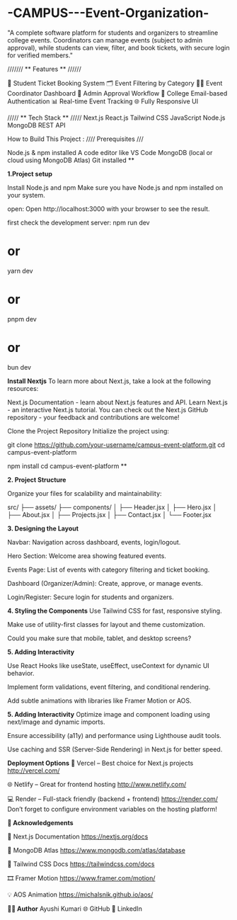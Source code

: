 # -CAMPUS---Event-Organization-
"A complete software platform for students and organizers to streamline college events. Coordinators can manage events (subject to admin approval), while students can view, filter, and book tickets, with secure login for verified members."

/////// ** Features  **   //////

🎫 Student Ticket Booking System
🗂️ Event Filtering by Category
👩‍💼 Event Coordinator Dashboard
🛂 Admin Approval Workflow
🔐 College Email-based Authentication
📊 Real-time Event Tracking
🌐 Fully Responsive UI

///// ** Tech Stack ** /////
Next.js
React.js
Tailwind CSS
JavaScript
Node.js
MongoDB
REST API

How to Build This Project :
////  Prerequisites   ///

Node.js & npm installed
A code editor like VS Code
MongoDB (local or cloud using MongoDB Atlas)
Git installed
**

**1.Project setup**

Install Node.js and npm
Make sure you have Node.js and npm installed on your system.

open:
Open http://localhost:3000 with your browser to see the result.

first check the development server:
npm run dev
# or
yarn dev
# or
pnpm dev
# or
bun dev

**Install Nextjs**
To learn more about Next.js, take a look at the following resources:

Next.js Documentation - learn about Next.js features and API.
Learn Next.js - an interactive Next.js tutorial.
You can check out the Next.js GitHub repository - your feedback and contributions are welcome!


Clone the Project Repository
Initialize the project using:

git clone https://github.com/your-username/campus-event-platform.git
cd campus-event-platform

npm install
cd campus-event-platform
**

**2. Project Structure**

Organize your files for scalability and maintainability:

src/
├── assets/
├── components/
│   ├── Header.jsx
│   ├── Hero.jsx
│   ├── About.jsx
│   ├── Projects.jsx
│   ├── Contact.jsx
│   └── Footer.jsx



**3. Designing the Layout**

Navbar: Navigation across dashboard, events, login/logout.

Hero Section: Welcome area showing featured events.

Events Page: List of events with category filtering and ticket booking.

Dashboard (Organizer/Admin): Create, approve, or manage events.

Login/Register: Secure login for students and organizers.


**4. Styling the Components**
Use Tailwind CSS for fast, responsive styling.

Make use of utility-first classes for layout and theme customization.

Could you make sure that mobile, tablet, and desktop screens?


**5. Adding Interactivity**

Use React Hooks like useState, useEffect, useContext for dynamic UI behavior.

Implement form validations, event filtering, and conditional rendering.

Add subtle animations with libraries like Framer Motion or AOS.

**5. Adding Interactivity**
Optimize image and component loading using next/image and dynamic imports.

Ensure accessibility (a11y) and performance using Lighthouse audit tools.

Use caching and SSR (Server-Side Rendering) in Next.js for better speed.


**Deployment Options**
🚀 Vercel – Best choice for Next.js projects
http://vercel.com/

🌐 Netlify – Great for frontend hosting
http://www.netlify.com/

💻 Render – Full-stack friendly (backend + frontend)
https://render.com/
Don’t forget to configure environment variables on the hosting platform!


**🙌 Acknowledgements**

📘 Next.js Documentation
https://nextjs.org/docs

🍃 MongoDB Atlas
https://www.mongodb.com/atlas/database

🎨 Tailwind CSS Docs
https://tailwindcss.com/docs

🎞️ Framer Motion
https://www.framer.com/motion/

💡 AOS Animation
https://michalsnik.github.io/aos/

**👩‍💻 Author**
Ayushi Kumari
🌐 GitHub
💼 LinkedIn




















